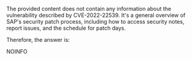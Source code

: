 The provided content does not contain any information about the vulnerability described by CVE-2022-22539. It's a general overview of SAP's security patch process, including how to access security notes, report issues, and the schedule for patch days.

Therefore, the answer is:

NOINFO